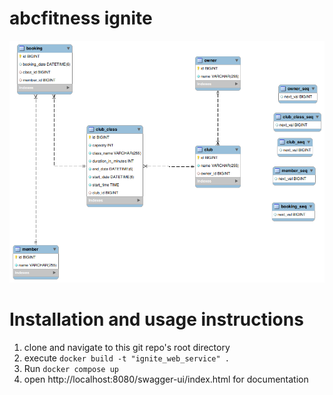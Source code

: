 
# abcfitness ignite


![ignite-er-diagram](https://raw.githubusercontent.com/0xdeadhead/abcfitness-ignite/refs/heads/main/abcfitness-schema-diagram.png)

# Installation and usage instructions
1. clone and navigate to this git repo's root directory
2. execute `docker build -t "ignite_web_service" .`
3. Run `docker compose up`
4. open http://localhost:8080/swagger-ui/index.html for documentation
